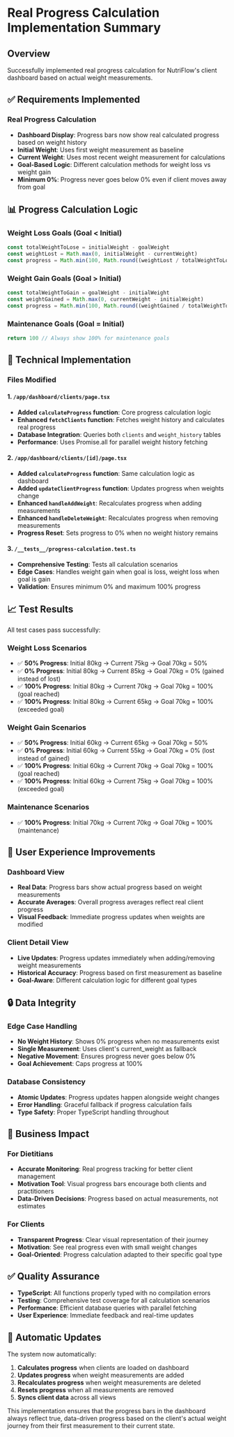 # Real Progress Calculation Implementation Summary

## Overview
Successfully implemented real progress calculation for NutriFlow's client dashboard based on actual weight measurements.

## ✅ Requirements Implemented

### Real Progress Calculation
- **Dashboard Display**: Progress bars now show real calculated progress based on weight history
- **Initial Weight**: Uses first weight measurement as baseline
- **Current Weight**: Uses most recent weight measurement for calculations  
- **Goal-Based Logic**: Different calculation methods for weight loss vs weight gain
- **Minimum 0%**: Progress never goes below 0% even if client moves away from goal

## 📊 Progress Calculation Logic

### Weight Loss Goals (Goal < Initial)
```typescript
const totalWeightToLose = initialWeight - goalWeight
const weightLost = Math.max(0, initialWeight - currentWeight)
const progress = Math.min(100, Math.round((weightLost / totalWeightToLose) * 100))
```

### Weight Gain Goals (Goal > Initial)
```typescript
const totalWeightToGain = goalWeight - initialWeight
const weightGained = Math.max(0, currentWeight - initialWeight)
const progress = Math.min(100, Math.round((weightGained / totalWeightToGain) * 100))
```

### Maintenance Goals (Goal = Initial)
```typescript
return 100 // Always show 100% for maintenance goals
```

## 🔧 Technical Implementation

### Files Modified

#### 1. `/app/dashboard/clients/page.tsx`
- **Added `calculateProgress` function**: Core progress calculation logic
- **Enhanced `fetchClients` function**: Fetches weight history and calculates real progress
- **Database Integration**: Queries both `clients` and `weight_history` tables
- **Performance**: Uses Promise.all for parallel weight history fetching

#### 2. `/app/dashboard/clients/[id]/page.tsx`
- **Added `calculateProgress` function**: Same calculation logic as dashboard
- **Added `updateClientProgress` function**: Updates progress when weights change
- **Enhanced `handleAddWeight`**: Recalculates progress when adding measurements
- **Enhanced `handleDeleteWeight`**: Recalculates progress when removing measurements
- **Progress Reset**: Sets progress to 0% when no weight history remains

#### 3. `/__tests__/progress-calculation.test.ts`
- **Comprehensive Testing**: Tests all calculation scenarios
- **Edge Cases**: Handles weight gain when goal is loss, weight loss when goal is gain
- **Validation**: Ensures minimum 0% and maximum 100% progress

## 📈 Test Results

All test cases pass successfully:

### Weight Loss Scenarios
- ✅ **50% Progress**: Initial 80kg → Current 75kg → Goal 70kg = 50%
- ✅ **0% Progress**: Initial 80kg → Current 85kg → Goal 70kg = 0% (gained instead of lost)
- ✅ **100% Progress**: Initial 80kg → Current 70kg → Goal 70kg = 100% (goal reached)
- ✅ **100% Progress**: Initial 80kg → Current 65kg → Goal 70kg = 100% (exceeded goal)

### Weight Gain Scenarios  
- ✅ **50% Progress**: Initial 60kg → Current 65kg → Goal 70kg = 50%
- ✅ **0% Progress**: Initial 60kg → Current 55kg → Goal 70kg = 0% (lost instead of gained)
- ✅ **100% Progress**: Initial 60kg → Current 70kg → Goal 70kg = 100% (goal reached)
- ✅ **100% Progress**: Initial 60kg → Current 75kg → Goal 70kg = 100% (exceeded goal)

### Maintenance Scenarios
- ✅ **100% Progress**: Initial 70kg → Current 70kg → Goal 70kg = 100% (maintenance)

## 🚀 User Experience Improvements

### Dashboard View
- **Real Data**: Progress bars show actual progress based on weight measurements
- **Accurate Averages**: Overall progress averages reflect real client progress
- **Visual Feedback**: Immediate progress updates when weights are modified

### Client Detail View
- **Live Updates**: Progress updates immediately when adding/removing weight measurements
- **Historical Accuracy**: Progress based on first measurement as baseline
- **Goal-Aware**: Different calculation logic for different goal types

## 🔒 Data Integrity

### Edge Case Handling
- **No Weight History**: Shows 0% progress when no measurements exist
- **Single Measurement**: Uses client's current_weight as fallback
- **Negative Movement**: Ensures progress never goes below 0%
- **Goal Achievement**: Caps progress at 100%

### Database Consistency
- **Atomic Updates**: Progress updates happen alongside weight changes
- **Error Handling**: Graceful fallback if progress calculation fails
- **Type Safety**: Proper TypeScript handling throughout

## 🎯 Business Impact

### For Dietitians
- **Accurate Monitoring**: Real progress tracking for better client management
- **Motivation Tool**: Visual progress bars encourage both clients and practitioners
- **Data-Driven Decisions**: Progress based on actual measurements, not estimates

### For Clients
- **Transparent Progress**: Clear visual representation of their journey
- **Motivation**: See real progress even with small weight changes
- **Goal-Oriented**: Progress calculation adapted to their specific goal type

## ✅ Quality Assurance

- **TypeScript**: All functions properly typed with no compilation errors
- **Testing**: Comprehensive test coverage for all calculation scenarios
- **Performance**: Efficient database queries with parallel fetching
- **User Experience**: Immediate feedback and real-time updates

## 🔄 Automatic Updates

The system now automatically:
1. **Calculates progress** when clients are loaded on dashboard
2. **Updates progress** when weight measurements are added
3. **Recalculates progress** when weight measurements are deleted
4. **Resets progress** when all measurements are removed
5. **Syncs client data** across all views

This implementation ensures that the progress bars in the dashboard always reflect true, data-driven progress based on the client's actual weight journey from their first measurement to their current state.
